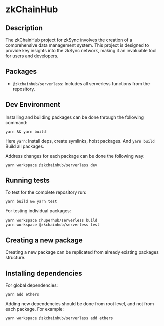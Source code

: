 # zkChainHub

## Description

The zkChainHub project for zkSync involves the creation of a comprehensive data management system. This project is designed to provide key insights into the zkSync network, making it an invaluable tool for users and developers.

## Packages

- `@zkchainhub/serverless`: Includes all serverless functions from the repository.

## Dev Environment

Installing and building packages can be done through the following command:

```
yarn && yarn build
```

Here `yarn`: Install deps, create symlinks, hoist packages.
And `yarn build` Build all packages.

Address changes for each package can be done the following way:

```
yarn workspace @zkchainhub/serverless dev
```

## Running tests

To test for the complete repository run:

```
yarn build && yarn test
```

For testing individual packages:

```
yarn workspace @huperhub/serverless build
yarn workspace @zkchainhub/serverless test
```

## Creating a new package

<!-- //TODO: add a boilerplate tool -->

Creating a new package can be replicated from already existing packages structure.

## Installing dependencies

For global dependencies:

```
yarn add ethers
```

Adding new dependencies should be done from root level, and not from each package.
For example:

```
yarn workspace @zkchainhub/serverless add ethers
```
